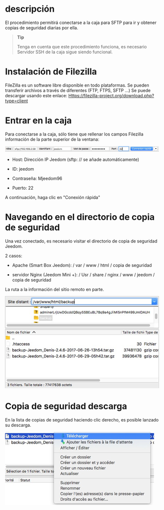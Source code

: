 descripción
===========

El procedimiento permitirá conectarse a la caja para SFTP
para ir y obtener copias de seguridad diarias por ella.

> **Tip**
>
> Tenga en cuenta que este procedimiento funciona, es necesario
> Servidor SSH de la caja sigue siendo funcional.

Instalación de Filezilla
=========================

FileZilla es un software libre disponible en todo
plataformas. Se pueden transferir archivos a través de diferentes
(FTP, FTPS, SFTP ...) Se puede descargar usando este enlace:
<Https://filezilla-project.org/download.php?type=client>

Entrar en la caja
==================

Para conectarse a la caja, sólo tiene que rellenar los campos
Filezilla información de la parte superior de la ventana:

![restore filezilla01](../images/restore-filezilla01.jpg)

-   Host: Dirección IP Jeedom (sftp: // se añade automáticamente)

-   ID: jeedom

-   Contraseña: Mjeedom96

-   Puerto: 22

A continuación, haga clic en "Conexión rápida"

Navegando en el directorio de copia de seguridad
===========================================

Una vez conectado, es necesario visitar el
directorio de copia de seguridad Jeedom.

2 casos:

-   Apache (Smart Box Jeedom): / var / www / html / copia de seguridad

-   servidor Nginx (Jeedom Mini +):
    / Usr / share / nginx / www / jeedom / copia de seguridad

La ruta a la información del sitio remoto en parte.

![restore filezilla02](../images/restore-filezilla02.jpg)

Copia de seguridad descarga
===============================

En la lista de copias de seguridad haciendo clic derecho, es posible
lanzado su descarga.

![restore filezilla03](../images/restore-filezilla03.jpg)
